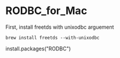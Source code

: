 # RODBC_for_Mac

First, install freetds with unixodbc arguement

`brew install freetds --with-unixodbc`

install.packages("RODBC")
